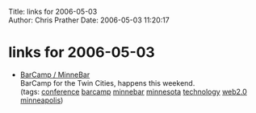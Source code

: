 Title: links for 2006-05-03  
Author: Chris Prather
Date: 2006-05-03 11:20:17

# links for 2006-05-03
<ul class="delicious">
	<li>
		<div class="delicious-link"><a href="http://barcamp.org/MinneBar">BarCamp / MinneBar</a></div>
		<div class="delicious-extended">BarCamp for the Twin Cities, happens this weekend.</div>
		<div class="delicious-tags">(tags: <a href="http://del.icio.us/perigrin/conference">conference</a> <a href="http://del.icio.us/perigrin/barcamp">barcamp</a> <a href="http://del.icio.us/perigrin/minnebar">minnebar</a> <a href="http://del.icio.us/perigrin/minnesota">minnesota</a> <a href="http://del.icio.us/perigrin/technology">technology</a> <a href="http://del.icio.us/perigrin/web2.0">web2.0</a> <a href="http://del.icio.us/perigrin/minneapolis">minneapolis</a>)</div>
	</li>
</ul>

